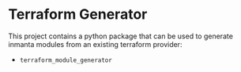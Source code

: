 # Terraform Generator

This project contains a python package that can be used to generate inmanta modules from an existing terraform provider:
 - `terraform_module_generator`

